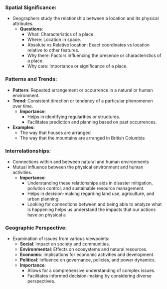 ### **Spatial Significance:**
- Geographers study the relationship between a location and its physical attributes.
    - **Questions**:
        - What: Characteristics of a place.
        - Where: Location in space.
        - Absolute vs Relative location: Exact coordinates vs location relative to other features.
        - Why there: Factors influencing the presence or characteristics of a place.
        - Why care: Importance or significance of a place.

### **Patterns and Trends:**
- **Pattern**: Repeated arrangement or occurrence in a natural or human environment.
- **Trend**: Consistent direction or tendency of a particular phenomenon over time.
    - **Importance**:
        - Helps in identifying regularities or structures.
        - Facilitates prediction and planning based on past occurrences.
- **Examples:**
	- The way that houses are arranged
	- The way that the mountains are arranged in British Columbia
### **Interrelationships**:
- Connections within and between natural and human environments
- Mutual influence between the physical environment and human activities.
    - **Importance**:
        - Understanding these relationships aids in disaster mitigation, pollution control, and sustainable resource management.
        - Helps in decision-making regarding land use, agriculture, and urban planning.
        - Looking for connections between and being able to analyze what is happening helps us understand the impacts that our actions have on physical a

### **Geographic Perspective:**
- Examination of issues from various viewpoints:
    - **Social**: Impact on society and communities.
    - **Environmental**: Effects on ecosystems and natural resources.
    - **Economic**: Implications for economic activities and development.
    - **Political**: Influence on governance, policies, and power dynamics.
    - **Importance**:
        - Allows for a comprehensive understanding of complex issues.
        - Facilitates informed decision-making by considering diverse perspectives.

